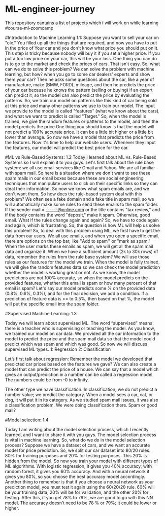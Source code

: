 # ML-engineer-journey
This repository cantains a list of projects which i will work on while learning #course-ml-zoomcamp





#Introduction to Machine Learning 1.1:
Suppose you want to sell your car on "olx." You filled up all the things that are required, and now you have to put in the price of
Your car and you don't know what price you should put on it. This step is tricky because nobody will buy it if you set a higher price.
If you put a too low price on your car, this will be your loss. One thing you can do is to go to the market and check the prices of cars.
That isn't easy. So, what can we do to solve this problem?
We can solve the problem with machine learning, but how? when you go to some car dealers' experts and show them your car? Then he asks some questions about the car, like a year of manufacture, make (BMW, FORD), mileage, and then he predicts the price of your car because he knows the pattern (selling or buying) if an expert can predict it, so the model can also predict the price by evaluating the patterns. So, we train our model on patterns like this kind of car being sold at this price and many other patterns we use to train our model. The input we provide to the model is called "features" (what we know about the cars), and what we want to predict is called "Target." So, when the model is trained, we give the random features or patterns to the model, and then the model predicts the price One thing you should know is that the model will not predict a 100% accurate price. It can be a little bit higher or a little bit lower than average. So now we have a model that predicts the price from the features. Now it's time to help our website users. Whenever they input the features, our model will predict the best price for the car.


#ML vs Rule-Based Systems: 1.2
Today I learned about ML vs. Rule-Based Systems so I will explain it to you guys.
Let's first talk about the rule base system: we all use email services like Gmail and Yahoo. We are all familiar with spam mail. So here is a situation where we don't want to see these spam mails in our email boxes because these are social engineering techniques that manipulate users to click on their specific links so they can steal their information. So now we know what spam emails are, and we don't want them. So how does the rule-based system deal with this problem? We often see a fake domain and a fake title in spam mail, so we will automatically make some rules to send these emails to the spam folder. If the sender mail = ------@online.com or the title contains "tax review," and if the body contains the word "deposit," make it spam. Otherwise, good email.
What If the rules change again and again? So, we have to code again and again, which is frustrating.
So, the question is how ML will help us solve this problem!
So, to deal with this problem using ML, we first have to get the data from our users. We all use emails, and when you open a specific email, there are options on the top bar, like ''Add to spam'' or "mark as spam." When the user marks these emails as spam, we will get all the spam mail data and organize it. When we have a sufficient amount (2k to 30k rows) of data, remember the rules from the rule base system? We will use those rules as our features for the model we train. When the model is fully trained, we will give the random features data so we can check the model prediction whether the model is working great or not. As we know, the model predictions are not 100% accurate, so when the model predicts on the provided features, whether this email is spam or how many percent of that email is spam? Let's say our model predicts some % on the provided data (0.8%, 0.6%, 0.3%), and for the final decision, we add a condition. If a prediction of feature data is >= to 0.5%, then based on that %, the model will put the specific email into the spam folder.



#Supervised Machine Learning: 1.3

Today we will learn about supervised ML. The word “supervised” means there is a teacher who is supervising or teaching the model. As you know, we trained our model on car data. We provided all the car information to the model to predict the price and the spam mail data so that the model could predict which was spam and which was good.
So now we will discuss supervised ML types.
1: Regression
2: Classification
 
Let’s first talk about regression:
Remember the model we developed that predicted car prices based on the features we gave? We can also create a model that can predict the price of a house. We can say that a model which gives an output/prediction in a number can be called a regression model. The numbers could be from -0 to infinity.
 
The other type we have classification.
In classification, we do not predict a number value; we predict the category.
When a model sees a car, cat, or dog, it will put it in its category.
As we studied spam mail issues, it was also a classification problem. We were doing classification there. Spam or good mail?



#Model selection: 1.4

Today I am writing about the model selection process, which I recently learned, and I want to share it with you guys. The model selection process is vital in machine learning.
So, what do we do in the model selection process?
Suppose we have a dataset of cars, and we want an accurate model for price prediction.
So, we split our car dataset into 80/20 rules. 80% for training purposes and 20% for testing purposes.
This 20% is hidden from the model.
So now you train your model with different types of ML algorithms.
With logistic regression, it gives you 40% accuracy; with random forest, it gives you 60% accuracy.
And with a neural network it gives you 80%, so you choose the best accuracy model accordingly.
Another thing to remember is that if you choose a neural network as your prediction model, you must test it again using the 60/20/20 rule. 60% will be your training data, 20% will be for validation, and the other 20% for testing.
After this, if you get 78% to 79%, we are good to go with this NN model. The accuracy doesn't need to be 78 % or 79%; it could be lower or higher.









